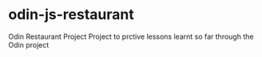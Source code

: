 # odin-js-restaurant
Odin Restaurant Project
Project to prctive lessons learnt so far through the Odin project
